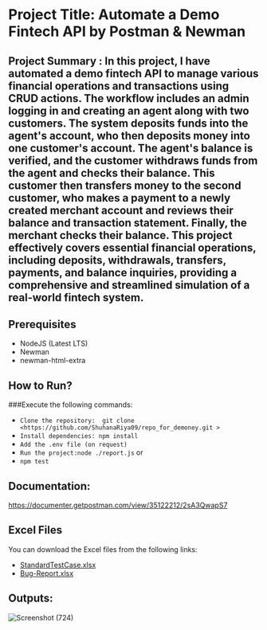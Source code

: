 # Project Title: Automate a Demo Fintech API by Postman & Newman

## Project Summary : In this project, I have automated a demo fintech API to manage various financial operations and transactions using CRUD actions. The workflow includes an admin logging in and creating an agent along with two customers. The system deposits funds into the agent's account, who then deposits money into one customer's account. The agent's balance is verified, and the customer withdraws funds from the agent and checks their balance. This customer then transfers money to the second customer, who makes a payment to a newly created merchant account and reviews their balance and transaction statement. Finally, the merchant checks their balance. This project effectively covers essential financial operations, including deposits, withdrawals, transfers, payments, and balance inquiries, providing a comprehensive and streamlined simulation of a real-world fintech system.

## Prerequisites
- NodeJS (Latest LTS)
- Newman
- newman-html-extra

## How to Run?
###Execute the following commands:
- ```Clone the repository:  git clone <https://github.com/ShuhanaRiya09/repo_for_demoney.git >```
- ```Install dependencies: npm install```
- ```Add the .env file (on request)```
- ```Run the project:node ./report.js``` or 
- ```npm test```



## Documentation:
https://documenter.getpostman.com/view/35122212/2sA3QwapS7

## Excel Files

You can download the Excel files from the following links:
- [StandardTestCase.xlsx](https://docs.google.com/spreadsheets/d/1mdeZUak9MBJQspSHeXJPq9vIo4lyfQFn/edit?usp=sharing&ouid=106900521374584856661&rtpof=true&sd=true)
- [Bug-Report.xlsx](https://docs.google.com/spreadsheets/d/1OCxu2rrFV9g8ckNuLonuKW0Doz8oeF2d/edit?usp=sharing&ouid=106900521374584856661&rtpof=true&sd=true)


## Outputs:
![Screenshot (724)](https://github.com/ShuhanaRiya09/repo_for_demoney/assets/108625095/a5fa52d6-5a6b-47f1-8d5c-8189cf51bd9c)




